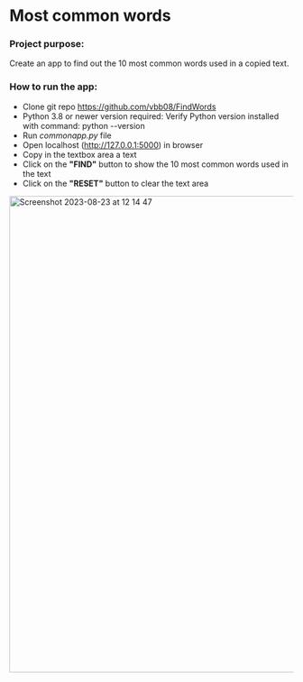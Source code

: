 # Most common words

### Project purpose:
Create an app to find out the 10 most common words used in a copied text.

### How to run the app:
- Clone git repo https://github.com/vbb08/FindWords
- Python 3.8 or newer version required: Verify Python version installed with command: python --version
- Run *commonapp.py* file
- Open localhost (http://127.0.0.1:5000) in browser 
- Copy in the textbox area a text
- Click on the **"FIND"** button to show the 10 most common words used in the text
- Click on the **"RESET"** button to clear the text area

<img width="845" alt="Screenshot 2023-08-23 at 12 14 47" src="https://github.com/vbb08/Find_Words/assets/67701977/a1d9b206-daf6-4051-85a3-9434666e4c9f">

